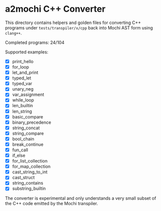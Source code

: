 # a2mochi C++ Converter

This directory contains helpers and golden files for converting C++ programs under
`tests/transpiler/x/cpp` back into Mochi AST form using `clang++`.

Completed programs: 24/104

Supported examples:
- [x] print_hello
- [x] for_loop
- [x] let_and_print
- [x] typed_let
- [x] typed_var
- [x] unary_neg
- [x] var_assignment
- [x] while_loop
- [x] len_builtin
- [x] len_string
- [x] basic_compare
- [x] binary_precedence
- [x] string_concat
- [x] string_compare
- [x] bool_chain
- [x] break_continue
- [x] fun_call
- [x] if_else
- [x] for_list_collection
- [x] for_map_collection
- [x] cast_string_to_int
- [x] cast_struct
- [x] string_contains
- [x] substring_builtin

The converter is experimental and only understands a very small subset of the
C++ code emitted by the Mochi transpiler.

